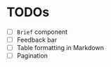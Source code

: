 # TODOs

- [ ] `Brief` component
- [ ] Feedback bar
- [ ] Table formatting in Markdown
- [ ] Pagination
